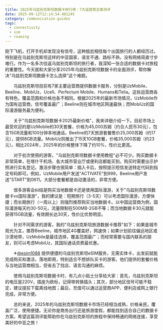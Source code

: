 ```yaml
---
title: 2025年乌兹别克斯坦数据卡排行榜：7大运营商全面测评
date: 2025-09-12T12:14:54.401245
category: communication-guides
tags:
  - connectivity
  - sim
  - roaming
---
```


刚下飞机，打开手机却发现没有信号，这种尴尬相信每个出国旅行的人都经历过。特别是在乌兹别克斯坦这样的中亚国家，语言不通、路标不熟，没有网络简直寸步难行。作为一名多次往返乌兹别克斯坦的旅行者，我深知一张合适的数据卡对旅程的重要性。今天就和大家分享2025年乌兹别克斯坦数据卡的全面测评，帮你解决"乌兹别克斯坦数据卡怎么选择"这个难题。

　　乌兹别克斯坦目前有7家主要运营商提供数据卡服务，分别是UzMobile、Beeline、MobiUz、Ucell、Perfectum Mobile、Humans和Telia。这些运营商各有特色，覆盖范围和价格也各不相同。根据2025年的最新市场情况，UzMobile作为国有运营商，信号覆盖最广；Beeline则在城市地区网速最快；而MobiUz的国际漫游服务最为便利。

　　关于"乌兹别克斯坦数据卡2025最新价格"，我来详细介绍一下。目前市场上最受欢迎的是UzMobile的30天套餐，价格为45,000苏姆（约合人民币30元），包含15GB流量和100分钟本地通话。Beeline的7天旅游套餐售价25,000苏姆（约17元），提供8GB流量。MobiUz则推出了15天10GB套餐，价格35,000苏姆（约23元）。相比2024年，2025年的价格整体下降了约10%，性价比更高。

　　对于初次使用的游客，"乌兹别克斯坦数据卡使用教程"必不可少。购买数据卡非常简单，在塔什干机场、各大城市营业厅或便利店都能买到。购买时需要出示护照进行实名登记。激活步骤也很简单：插入卡后，按照提示短信发送特定代码到指定号码即可。例如，UzMobile用户发送"ACTIVATE"到999，Beeline用户发送"START"到0611。大部分套餐都是自动激活的，非常方便。

　　很多游客会纠结是购买当地数据卡还是使用国际漫游，关于"乌兹别克斯坦数据卡vs国际漫游"，我的建议是：短期旅行（3-5天）可以考虑国际漫游，方便快捷；而长期旅行（一周以上）则强烈推荐购买当地数据卡。以中国运营商为例，国际漫游每天约30-50元，流量限制在500MB-2GB不等；而当地数据卡30元就能获得15GB流量，有效期长达30天，性价比优势明显。

　　针对不同需求的游客，我的"乌兹别克斯坦旅游数据卡推荐"如下：如果是城市观光为主，推荐Beeline，城市地区4G覆盖好，网速快；如果计划前往偏远地区或沙漠地带，UzMobile是最佳选择，覆盖范围最广；而经常需要与国内联系的朋友，则可以考虑MobiUz，其国际通话资费最优惠。

　　✈[@esim1088](https://t.me/s/esim1088) 提供便捷的乌兹别克斯坦eSIM服务，无需实体卡，出发前就能完成购买和激活，落地即用，特别适合不想排队买卡的游客。他们提供的套餐价格与当地运营商相当，但省去了找店、语言沟通的麻烦。

　　使用乌兹别克斯坦数据卡时，有几点小贴士分享给大家：首先，乌兹别克斯坦的电压是220V，插座为欧标，记得带转换插头；其次，部分地区信号可能不稳定，建议提前下载离线地图；最后，充值可以通过运营商APP、便利店或网上银行完成，非常方便。

　　总的来说，2025年的乌兹别克斯坦数据卡市场已经相当成熟，价格亲民，覆盖广泛，使用便捷。无论你是商务出行还是旅游度假，都能找到适合自己的数据卡方案。希望这篇测评能帮助你在乌兹别克斯坦的旅程中保持畅通的网络连接，享受美好的中亚之旅！